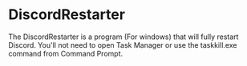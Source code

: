# DiscordRestarter
The DiscordRestarter is a program (For windows) that will fully restart Discord. You'll not need to open Task Manager or use the taskkill.exe command from Command Prompt.
